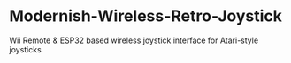 # Modernish-Wireless-Retro-Joystick
 Wii Remote & ESP32 based wireless joystick interface for Atari-style joysticks

